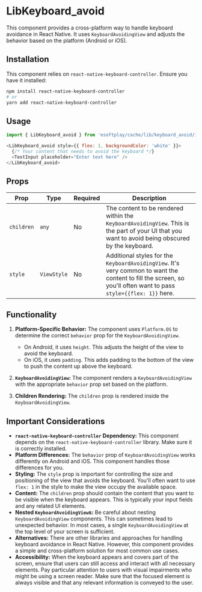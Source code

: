 # LibKeyboard_avoid

This component provides a cross-platform way to handle keyboard avoidance in React Native. It uses `KeyboardAvoidingView` and adjusts the behavior based on the platform (Android or iOS).

## Installation

This component relies on `react-native-keyboard-controller`. Ensure you have it installed:

```bash
npm install react-native-keyboard-controller
# or
yarn add react-native-keyboard-controller
```

## Usage

```javascript
import { LibKeyboard_avoid } from 'esoftplay/cache/lib/keyboard_avoid/import';

<LibKeyboard_avoid style={{ flex: 1, backgroundColor: 'white' }}>
  {/* Your content that needs to avoid the keyboard */}
  <TextInput placeholder="Enter text here" />
</LibKeyboard_avoid>
```

## Props

| Prop      | Type        | Required | Description                                                                                                                                                                                                                                                                                                                                                                                    |
| ----------- | ----------- | -------- | -------------------------------------------------------------------------------------------------------------------------------------------------------------------------------------------------------------------------------------------------------------------------------------------------------------------------------------------------------------------------------------------------- |
| `children` | `any`       | No       | The content to be rendered within the `KeyboardAvoidingView`. This is the part of your UI that you want to avoid being obscured by the keyboard.                                                                                                                                                                                                                                                                                                                                                               |
| `style`     | `ViewStyle` | No       | Additional styles for the `KeyboardAvoidingView`.  It's very common to want the content to fill the screen, so you'll often want to pass `style={{flex: 1}}` here.                                                                                                                                                                                                                                                                                                                                                      |

## Functionality

1. **Platform-Specific Behavior:** The component uses `Platform.OS` to determine the correct `behavior` prop for the `KeyboardAvoidingView`.
    * On Android, it uses `height`. This adjusts the height of the view to avoid the keyboard.
    * On iOS, it uses `padding`. This adds padding to the bottom of the view to push the content up above the keyboard.

2. **`KeyboardAvoidingView`:** The component renders a `KeyboardAvoidingView` with the appropriate `behavior` prop set based on the platform.

3. **Children Rendering:** The `children` prop is rendered inside the `KeyboardAvoidingView`.

## Important Considerations

* **`react-native-keyboard-controller` Dependency:** This component depends on the `react-native-keyboard-controller` library. Make sure it is correctly installed.
* **Platform Differences:** The `behavior` prop of `KeyboardAvoidingView` works differently on Android and iOS.  This component handles those differences for you.
* **Styling:**  The `style` prop is important for controlling the size and positioning of the view that avoids the keyboard.  You'll often want to use `flex: 1` in the style to make the view occupy the available space.
* **Content:**  The `children` prop should contain the content that you want to be visible when the keyboard appears.  This is typically your input fields and any related UI elements.
* **Nested `KeyboardAvoidingView`s:** Be careful about nesting `KeyboardAvoidingView` components.  This can sometimes lead to unexpected behavior.  In most cases, a single `KeyboardAvoidingView` at the top level of your screen is sufficient.
* **Alternatives:**  There are other libraries and approaches for handling keyboard avoidance in React Native.  However, this component provides a simple and cross-platform solution for most common use cases.
* **Accessibility:**  When the keyboard appears and covers part of the screen, ensure that users can still access and interact with all necessary elements.  Pay particular attention to users with visual impairments who might be using a screen reader.  Make sure that the focused element is always visible and that any relevant information is conveyed to the user.
